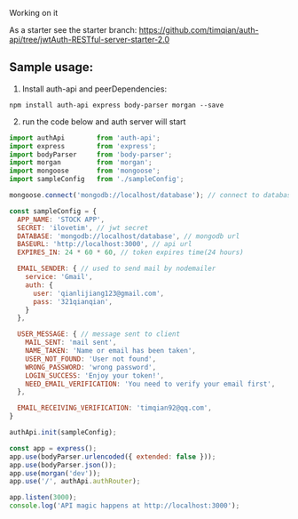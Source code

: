 Working on it

As a starter see the starter branch: https://github.com/timqian/auth-api/tree/jwtAuth-RESTful-server-starter-2.0


## Sample usage:

1. Install auth-api and peerDependencies:

  `npm install auth-api express body-parser morgan --save`

2. run the code below and auth server will start

```javascript
import authApi        from 'auth-api';
import express        from 'express';
import bodyParser     from 'body-parser';
import morgan         from 'morgan';
import mongoose       from 'mongoose';
import sampleConfig   from './sampleConfig';

mongoose.connect('mongodb://localhost/database'); // connect to database

const sampleConfig = {
  APP_NAME: 'STOCK APP',
  SECRET: 'ilovetim', // jwt secret
  DATABASE: 'mongodb://localhost/database', // mongodb url
  BASEURL: 'http://localhost:3000', // api url
  EXPIRES_IN: 24 * 60 * 60, // token expires time(24 hours)

  EMAIL_SENDER: { // used to send mail by nodemailer
    service: 'Gmail',
    auth: {
      user: 'qianlijiang123@gmail.com',
      pass: '321qianqian',
    }
  },

  USER_MESSAGE: { // message sent to client
    MAIL_SENT: 'mail sent',
    NAME_TAKEN: 'Name or email has been taken',
    USER_NOT_FOUND: 'User not found',
    WRONG_PASSWORD: 'wrong password',
    LOGIN_SUCCESS: 'Enjoy your token!',
    NEED_EMAIL_VERIFICATION: 'You need to verify your email first',
  },

  EMAIL_RECEIVING_VERIFICATION: 'timqian92@qq.com',
}

authApi.init(sampleConfig);

const app = express();
app.use(bodyParser.urlencoded({ extended: false }));
app.use(bodyParser.json());
app.use(morgan('dev'));
app.use('/', authApi.authRouter);

app.listen(3000);
console.log('API magic happens at http://localhost:3000');
```
